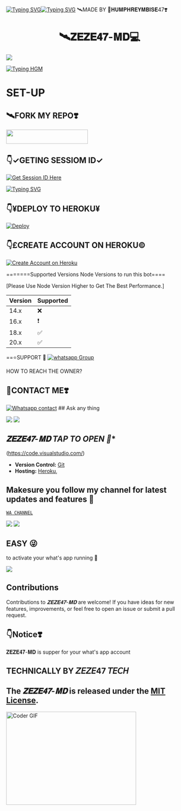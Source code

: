 [![Typing SVG](https://readme-typing-svg.demolab.com?font=Fira+Code&pause=1000&width=435&lines=LIFE+ISN'T+FAIR+BUT+IT'S+STILL+GOOD+;How+vexingly+quick+daft+zebras+jump)](https://git.io/typing-svg)[![Typing SVG](https://readme-typing-svg.herokuapp.com?font=Rockstar-ExtraBold&color=F33A6A&lines=WELCOME+TO+𝐙𝐄𝐙𝐄𝟒𝟕+𝐌𝐃+BOTS+MADE+BY;𝘡𝘌𝘡𝘌47;THANKS+FOR+VISITING+MY+REPO)](to)
🛰️MADE BY 🦂𝐇𝐔𝐌𝐏𝐇𝐑𝐄𝐘𝐌𝐁𝐈𝐒𝐄47❣️
 ></a>
 <h1 align="center"> 🛰️𝐙𝐄𝐙𝐄𝟒𝟕-𝐌𝐃💻</h1>
   
  </marquee>
</p>
 


  
<a><img src='https://files.catbox.moe/z59hhv.jpg'/>

<a href="https://git.io/typing-hgm"><img src="https://readme-typing-svg.demolab.com?font=Black+Ops+One&size=100&pause=1000&color=ff0000&center=true&width=1000&height=200&lines=ZEZE-MD-V2" alt="Typing HGM" /></a>

# SET-UP 
##  🛰️FORK MY REPO❣️
<a 
   align="center"><a href="https://github.com/humphreymbise/ZEZE47-V1/fork"> <img src="https://img.shields.io/badge/FORK%20REPO-colorless?style=for-the-badge&logo=porsche" width="220" height="38.45"/></a></p>


 ## 👇✓GETING SESSIOM ID✓
 
 [![Get Session ID Here](https://img.shields.io/static/v1?label=Session%20ID&message=Generate&color=FF4500&style=for-the-badge&logo=firefox&logoColor=orange)](https://zeze-scanner.onrender.com) 

 
<a href="https://git.io/typing-svg"><img src="https://readme-typing-svg.demolab.com?font=Black+Ops+One&size=100&pause=1000&color=ff0000&center=true&width=1000&height=200&lines=ZEZEFAITH47" alt="Typing SVG" /></a>


 ## 👇¥DEPLOY TO HEROKU¥

[![Deploy](https://www.herokucdn.com/deploy/button.svg)](https://heroku.com/deploy?template=https://github.com/humphreymbise/ZEZE47)

## 👇£CREATE ACCOUNT ON HEROKU© 
[![Create Account on Heroku](https://img.shields.io/badge/GET%20CREATE.HEROKU-magenta?style=for-the-badge&logo=opencv&logoColor=white)](https://heroku.com)  


=======Supported Versions Node Versions to run this bot====

[Please Use Node Version Higher to Get The Best Performance.]

| Version | Supported          |
| ------- | ------------------ |
| 14.x   | :x: |
| 16.x   | ❗                |
| 18.x   | :white_check_mark: |
| 20.x   | ✅                |

==⭐SUPPORT 💪 
<a href="https://whatsapp.com/channel/0029VaeRrcnADTOKzivM0S1r" target="_blank">
    <img alt="whatsapp Group" src="https://img.shields.io/badge/ Whatsapp Support Channel -25D366?style=for-the-badge&logo=whatsapp&logoColor=white" />
  </a>
</p>


HOW TO REACH THE OWNER? 

   

   ## 🤙CONTACT ME❣️
[![Whatsapp contact](https://img.shields.io/badge/Contact-ZEZE%20TECH-25D366?style=for-the-badge&logo=whatsapp)](https://wa.me/255760109840)   ## Ask any thing
  
<a><img src='https://i.imgur.com/LyHic3i.gif'/></a>
<a><img src='https://i.imgur.com/LyHic3i.gif'/></a>


## *𝐙𝐄𝐙𝐄𝟒𝟕-𝐌𝐃 TAP TO OPEN 👐**

(https://code.visualstudio.com/)
- **Version Control:** [Git](https://git-scm.com/)
- **Hosting:** [Heroku](https://heroku.com/),

## Makesure you follow my channel for latest updates and features 🥰
 [`WA CHANNEL`](_https://whatsapp.com/channel/0029VaeRrcnADTOKzivM0S1r_
 )



<a><img src='https://i.imgur.com/LyHic3i.gif'/></a>
<a><img src='https://i.imgur.com/LyHic3i.gif'/></a>
   
   
## EASY 😜 
to activate your what's app running 💨 


<a><img src='https://i.imgur.com/LyHic3i.gif'/></a>

## Contributions


Contributions to *𝐙𝐄𝐙𝐄𝟒𝟕-𝐌𝐃* are welcome! If you have ideas for new features, improvements, or feel free to open an issue or submit a pull request.

## 👇Notice❣️
𝐙𝐄𝐙𝐄𝟒𝟕-𝐌𝐃 is supper for your what's app account 



## TECHNICALLY BY 𝘡𝘌𝘡𝘌47 𝘛𝘌𝘊𝘏



## The *𝐙𝐄𝐙𝐄𝟒𝟕-𝐌𝐃* is released under the [MIT License](https://opensource.org/licenses/MIT).

<img alt="Coder GIF" height=250 width=350 src="https://images.squarespace-cdn.com/content/v1/5769fc401b631bab1addb2ab/1541580611624-TE64QGKRJG8SWAIUS7NS/ke17ZwdGBToddI8pDm48kPoswlzjSVMM-SxOp7CV59BZw-zPPgdn4jUwVcJE1ZvWQUxwkmyExglNqGp0IvTJZamWLI2zvYWH8K3-s_4yszcp2ryTI0HqTOaaUohrI8PI6FXy8c9PWtBlqAVlUS5izpdcIXDZqDYvprRqZ29Pw0o/coding-freak.gif" />


